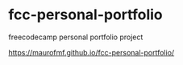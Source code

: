 # fcc-personal-portfolio
freecodecamp personal portfolio project

https://maurofmf.github.io/fcc-personal-portfolio/